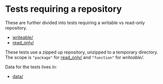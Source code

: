 # Tests requiring a repository

These are further divided into tests requiring a writable vs read-only repository.

* [writeable/](writeable/README.md)
* [read_only/](read_only/README.md)

These tests use a zipped up repository, unzipped to a temporary directory. The scope is `"package"` for [read_only/](read_only/README.md) and `"function"` for _writeable/_.

Data for the tests lives in:

* [data/](data/README.md)
